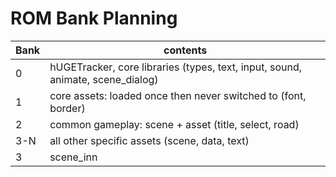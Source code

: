 
# ROM Bank Planning

| Bank | contents |
| --- | --- |
| 0 | hUGETracker, core libraries (types, text, input, sound, animate, scene_dialog) |
| 1 | core assets: loaded once then never switched to (font, border) |
| 2 | common gameplay: scene + asset (title, select, road) |
| 3-N | all other specific assets (scene, data, text) |
| 3 | scene_inn |